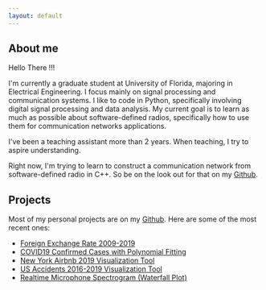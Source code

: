 ```yaml
---
layout: default
---
```


## About me

Hello There !!!

I'm currently a graduate student at University of Florida, majoring in Electrical Engineering. I focus mainly on signal processing and communication systems. I like to code in Python, specifically involving digital signal processing and data analysis. My current goal is to learn as much as possible about software-defined radios, specifically how to use them for communication networks applications.

I've been a teaching assistant more than 2 years. When teaching, I try to aspire understanding.

Right now, I'm trying to learn to construct a communication network from software-defined radio in C++. So be on the look out for that on my [Github](https://github.com/phamminhquan).

## Projects

Most of my personal projects are on my [Github](https://github.com/phamminhquan). Here are some of the most recent ones:

* [Foreign Exchange Rate 2009-2019](./pages/foreign_exchange_rate/foreign_exchange_rate.md)
* [COVID19 Confirmed Cases with Polynomial Fitting](./pages/covid19/covid19.md)
* [New York Airbnb 2019 Visualization Tool](./pages/ny_airbnb_2019/ny_airbnb_2019.md)
* [US Accidents 2016-2019 Visualization Tool](./pages/us_accidents/us_accidents.md)
* [Realtime Microphone Spectrogram (Waterfall Plot)](./pages/mic_spectrogram/mic_spectrogram.md)
